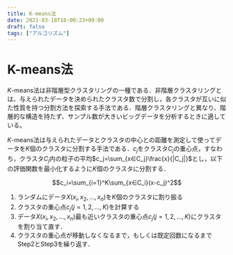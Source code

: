 ```yaml
---
title: K-means法
date: 2021-03-18T16:00:23+09:00
draft: false
tags: ["アルゴリズム"] 
---
```

<!--more-->
# K-means法
$K$-means法は非階層型クラスタリングの一種である．非階層クラスタリングとは、与えられたデータを決められたクラスタ数で分割し，各クラスタが互いに似た性質を持つ分割方法を探索する手法である．階層クラスタリングと異なり、階層的な構造を持たず、サンプル数が大きいビッグデータを分析するときに適している。

$K$-means法は与えられたデータとクラスタの中心との距離を測定して使ってデータを$K$個のクラスタに分割する手法である．$c_j$をクラスタ$C_j$の重心点，すなわち，クラスタ$C_j$内の粒子の平均$c_j=\sum_{x∈C_j}\frac{x}{|C_j|}$とし，以下の評価関数を最小化するように$K$個のクラスタに分割する．

$$c_i=\sum_{i=1}^K\sum_{x∈C_i}(x-c_j)^2$$

1. ランダムにデータ$X(x_i,x_2,...,x_n)$を$K$個のクラスタに割り振る
2. クラスタの重心点$c_j(j=1,2,...,K)$を計算する
3. データ$X(x_i,x_2,...,x_n)$最も近いクラスタの重心点$c_j(j=1,2,...,K)$にクラスタを割り当て直す．
4. クラスタの重心点が移動しなくなるまで，もしくは既定回数になるまでStep2とStep3を繰り返す．
